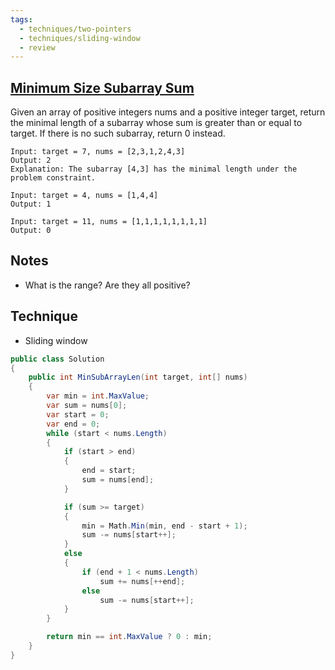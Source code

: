 ```yaml
---
tags:
  - techniques/two-pointers
  - techniques/sliding-window
  - review
---
```


## [Minimum Size Subarray Sum](https://leetcode.com/problems/minimum-size-subarray-sum)

Given an array of positive integers nums and a positive integer target, return the
minimal length of a subarray whose sum is greater than or equal to target. If there
is no such subarray, return 0 instead.

```
Input: target = 7, nums = [2,3,1,2,4,3]
Output: 2
Explanation: The subarray [4,3] has the minimal length under the problem constraint.

Input: target = 4, nums = [1,4,4]
Output: 1

Input: target = 11, nums = [1,1,1,1,1,1,1,1]
Output: 0
```

## Notes

- What is the range? Are they all positive?

## Technique

- Sliding window

```csharp
public class Solution
{
    public int MinSubArrayLen(int target, int[] nums)
    {
        var min = int.MaxValue;
        var sum = nums[0];
        var start = 0;
        var end = 0;
        while (start < nums.Length)
        {
            if (start > end)
            {
                end = start;
                sum = nums[end];
            }

            if (sum >= target)
            {
                min = Math.Min(min, end - start + 1);
                sum -= nums[start++];
            }
            else
            {
                if (end + 1 < nums.Length)
                    sum += nums[++end];
                else
                    sum -= nums[start++];
            }
        }

        return min == int.MaxValue ? 0 : min;
    }
}
```
